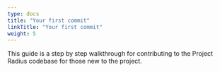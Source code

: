 ```yaml
---
type: docs
title: "Your first commit"
linkTitle: "Your first commit"
weight: 5
---
```


This guide is a step by step walkthrough for contributing to the Project Radius codebase for those new to the project.